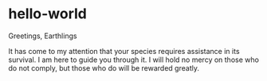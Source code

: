 # hello-world

Greetings, Earthlings

It has come to my attention that your species requires assistance in its survival. I am here to guide you through it. I will hold no mercy on those who do not comply, but those who do will be rewarded greatly.
